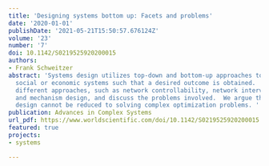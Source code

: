 ```yaml
---
title: 'Designing systems bottom up: Facets and problems'
date: '2020-01-01'
publishDate: '2021-05-21T15:50:57.676124Z'
volume: '23'
number: '7'
doi: 10.1142/S0219525920200015
authors:
- Frank Schweitzer
abstract: 'Systems design utilizes top-down and bottom-up approaches to influence
  social or economic systems such that a desired outcome is obtained.  We characterize
  different approaches, such as network controllability, network interventions, nudging
  and mechanism design, and discuss the problems involved.  We argue that systems
  design cannot be reduced to solving complex optimization problems. '
publication: Advances in Complex Systems
url_pdf: https://www.worldscientific.com/doi/10.1142/S0219525920200015
featured: true
projects: 
- systems

---
```

